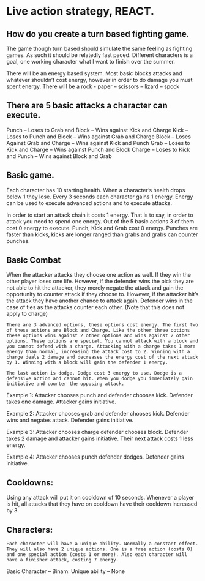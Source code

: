 # Live action strategy, REACT. 

## How do you create a turn based fighting game. 

The game though turn based should simulate the same feeling as fighting games. As such it should be relatedly fast paced. Different characters is a goal, one working character what I want to finish over the summer. 

There will be an energy based system. Most basic blocks attacks and whatever shouldn’t cost energy, however in order to do damage you must spent energy. There will be a rock - paper – scissors – lizard – spock  


## There are 5 basic attacks a character can execute. 

Punch – Loses to Grab and Block – Wins against Kick and Charge 
Kick – Loses to Punch and Block – Wins against Grab and Charge
Block – Loses Against Grab and Charge – Wins against Kick and Punch
Grab – Loses to Kick and Charge – Wins against Punch and Block
Charge – Loses to Kick and Punch – Wins against Block and Grab 

## Basic game.
Each character has 10 starting health. When a character’s health drops below 1 they lose. Every 3 seconds each character gains 1 energy. Energy can be used to execute advanced actions and to execute attacks. 

In order to start an attack chain it costs 1 energy. That is to say, in order to attack you need to spend one energy. Out of the 5 basic actions 3 of them cost 0 energy to execute. Punch, Kick and Grab cost 0 energy. Punches are faster than kicks, kicks are longer ranged than grabs and grabs can counter punches. 

## Basic Combat
When the attacker attacks they choose one action as well. If they win the other player loses one life. However, if the defender wins the pick they are not able to hit the attacker, they merely negate the attack and gain the opportunity to counter attack if they choose to. However, if the attacker hit’s the attack they have another chance to attack again. Defender wins in the case of ties as the attacks counter each other. (Note that this does not apply to charge) 

    There are 3 advanced options, these options cost energy. The first two of these actions are Block and Charge. Like the other three options these options wins against 2 other options and wins against 2 other options. These options are special. You cannot attack with a block and you cannot defend with a charge. Attacking with a charge takes 1 more energy than normal, increasing the attack cost to 2. Winning with a charge deals 2 damage and decreases the energy cost of the next attack by 1. Winning with a block will gain the defender 1 energy. 

    The last action is dodge. Dodge cost 3 energy to use. Dodge is a defensive action and cannot hit. When you dodge you immediately gain initiative and counter the opposing attack. 

Example 1: Attacker chooses punch and defender chooses kick. Defender takes one damage. Attacker gains initiative. 

Example 2: Attacker chooses grab and defender chooses kick. Defender wins and negates attack. Defender gains initiative. 

Example 3: Attacker chooses charge defender chooses block. Defender takes 2 damage and attacker gains initiative. Their next attack costs 1 less energy. 

Example 4: Attacker chooses punch defender dodges. Defender gains initiative. 

## Cooldowns: 
Using any attack will put it on cooldown of 10 seconds. Whenever a player is hit, all attacks that they have on cooldown have their cooldown increased by 3. 

## Characters: 
    Each character will have a unique ability. Normally a constant effect. They will also have 2 unique actions. One is a free action (costs 0) and one special action (costs 1 or more). Also each character will have a finisher attack, costing 7 energy. 

Basic Character – Binam:
Unique ability – None
